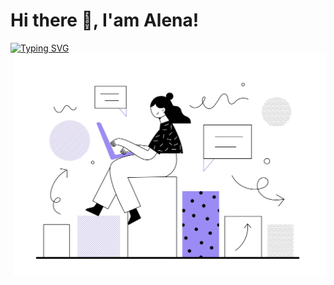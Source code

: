 # Hi there 👋, I'am Alena!
<a href="https://git.io/typing-svg"><img src="https://readme-typing-svg.herokuapp.com?font=Fira+Code&duration=4000&pause=2000&color=9922F7&background=FFD03D00&multiline=true&width=500&lines=I'm+a+developer.+;And+I+find+joy+in+every+missing+semicolon" alt="Typing SVG" /></a>
<img src="/img.jpg" align = "right" width="500"/>
